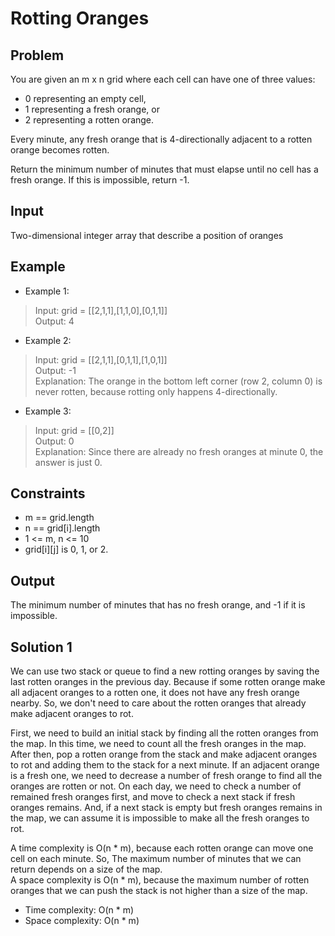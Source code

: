 # Rotting Oranges

## Problem

You are given an m x n grid where each cell can have one of three values:

- 0 representing an empty cell,  
- 1 representing a fresh orange, or  
- 2 representing a rotten orange.  

Every minute, any fresh orange that is 4-directionally adjacent to a rotten orange becomes rotten.

Return the minimum number of minutes that must elapse until no cell has a fresh orange. If this is impossible, return -1.

## Input

Two-dimensional integer array that describe a position of oranges

## Example

- Example 1:

>Input: grid = [[2,1,1],[1,1,0],[0,1,1]]  
Output: 4

- Example 2:

>Input: grid = [[2,1,1],[0,1,1],[1,0,1]]  
Output: -1  
Explanation: The orange in the bottom left corner (row 2, column 0) is never rotten, because rotting only happens 4-directionally.

- Example 3:

>Input: grid = [[0,2]]  
Output: 0  
Explanation: Since there are already no fresh oranges at minute 0, the answer is just 0.

## Constraints

- m == grid.length
- n == grid[i].length
- 1 <= m, n <= 10
- grid[i][j] is 0, 1, or 2.

## Output

The minimum number of minutes that has no fresh orange, and -1 if it is impossible.

## Solution 1

We can use two stack or queue to find a new rotting oranges by saving
the last rotten oranges in the previous day. Because if some rotten
orange make all adjacent oranges to a rotten one, it does not have any
fresh orange nearby. So, we don't need to care about the rotten oranges
that already make adjacent oranges to rot.

First, we need to build an initial stack by finding all the rotten
oranges from the map. In this time, we need to count all the fresh
oranges in the map. After then, pop a rotten orange from the stack and
make adjacent oranges to rot and adding them to the stack for a next
minute. If an adjacent orange is a fresh one, we need to decrease a
number of fresh orange to find all the oranges are rotten or not. On
each day, we need to check a number of remained fresh oranges first, and
move to check a next stack if fresh oranges remains. And, if a next stack
is empty but fresh oranges remains in the map, we can assume it is
impossible to make all the fresh oranges to rot.

A time complexity is O(n * m), because each rotten orange can move one
cell on each minute. So, The maximum number of minutes that we can
return depends on a size of the map.  
A space complexity is O(n * m), because the maximum number of rotten
oranges that we can push the stack is not higher than a size of the map.

- Time complexity: O(n * m)
- Space complexity: O(n * m)
